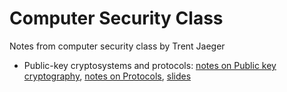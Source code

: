# Computer Security Class
Notes from computer security class by Trent Jaeger

* Public-key cryptosystems and protocols: [notes on Public key cryptography](https://github.com/npapernot/computer-security-class/blob/master/applied-cryptography.md), [notes on Protocols](https://github.com/npapernot/computer-security-class/blob/master/protocols.md), [slides](http://www.cse.psu.edu/~trj1/cse543-f16/slides/cse543-applied-cryptography.pdf)
